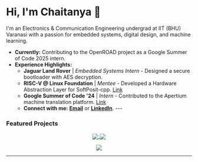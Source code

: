 # Hi, I'm Chaitanya 👋

I'm an Electronics & Communication Engineering undergrad at IIT (BHU) Varanasi with a passion for embedded systems, digital design, and machine learning.

- **Currently:** Contributing to the OpenROAD project as a Google Summer of Code 2025 intern.
- **Experience Highlights:**
  - **Jaguar Land Rover** | *Embedded Systems Intern* - Designed a secure bootloader with AES decryption.
  - **RISC-V @ Linux Foundation** | *Mentee* - Developed a Hardware Abstraction Layer for SoftPosit-cpp. [Link](https://github.com/Posit-Foundation/soft-posit-cpp)
  - **Google Summer of Code '24** | *Intern* - Contributed to the Apertium machine translation platform. [Link](https://github.com/gs-chaitanya/retratosv2)
  - **Connect with me:** [**Email**](mailto:gseshasai.chaitanya.cd.ece22@iitbhu.ac.in) or [**LinkedIn**](https://linkedin.com/in/your-linkedin-url). ---

### Featured Projects

<p align="center">
<a href="https://github.com/Posit-Foundation/soft-posit-cpp">
  <img align="center" src="https://github-readme-stats.vercel.app/api/pin/?username=Posit-Foundation&repo=soft-posit-cpp&theme=tokyonight&description_lines_count=1" />
</a>
<a href="https://github.com/gs-chaitanya/retratosv2">
  <img align="center" src="https://github-readme-stats.vercel.app/api/pin/?username=gs-chaitanya&repo=retratosv2&theme=tokyonight&description_lines_count=1" />
</a>

</p>

<p align="center">
  <a href="https://skillicons.dev">
    <img src="https://skillicons.dev/icons?i=c,cpp,python,bash,git,linux,tensorflow,docker" />
  </a>
</p>

---
